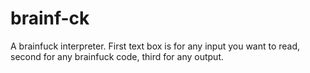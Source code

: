 # brainf-ck
A brainfuck interpreter. First text box is for any input you want to read, second for any brainfuck code, third for any output.
